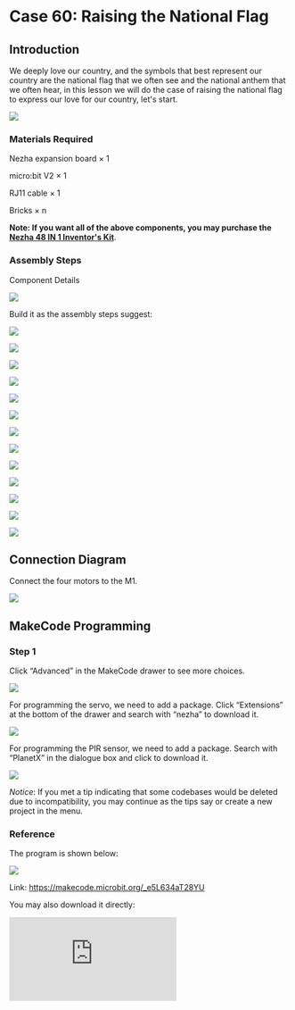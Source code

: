 # Case 60: Raising the National Flag

## Introduction

We deeply love our country, and the symbols that best represent our country are the national flag that we often see and the national anthem that we often hear, in this lesson we will do the case of raising the national flag to express our love for our country, let's start.

![](./images/60_1.jpg)

### Materials Required

Nezha expansion board × 1

micro:bit V2 × 1

RJ11 cable × 1

Bricks × n

**Note: If you want all of the above components, you may purchase the [Nezha 48 IN 1 Inventor's Kit](https://shop.elecfreaks.com/products/elecfreaks-micro-bit-nezha-48-in-1-inventors-kit-without-micro-bit-board?_pos=2&_sid=ed1b6fbd2&_ss=r)**.



### Assembly Steps

Component Details

![](./images/60_2.jpg)

Build it as the assembly steps suggest:

![](./images/60_3.jpg)

![](./images/60_4.jpg)

![](./images/60_5.jpg)

![](./images/60_6.jpg)

![](./images/60_7.jpg)

![](./images/60_8.jpg)

![](./images/60_9.jpg)

![](./images/60_10.jpg)

![](./images/60_11.jpg)

![](./images/60_12.jpg)

![](./images/60_13.jpg)

![](./images/60_14.jpg)

![](./images/60_15.jpg)

## Connection Diagram

Connect the four motors to the M1.

![](./images/60_16.jpg)


##  MakeCode Programming

### Step 1

Click “Advanced” in the MakeCode drawer to see more choices.



![](./images/49_10.png)



For programming the servo, we need to add a package. Click “Extensions” at the bottom of the drawer and search with “nezha” to download it.



![](./images/49_11.png)



For programming the PIR sensor, we need to add a package. Search with “PlanetX” in the dialogue box and click to download it.

![](./images/49_12.png)



*Notice*: If you met a tip indicating that some codebases would be deleted due to incompatibility, you may continue as the tips say or create a new project in the menu.

### Reference

The program is shown below:

![](./images/60_17.jpg)

Link: https://makecode.microbit.org/_e5L634aT28YU

You may also download it directly:

<div
    style={{
        position: 'relative',
        paddingBottom: '60%',
        overflow: 'hidden',
    }}
>
    <iframe
        src="https://makecode.microbit.org/_e5L634aT28YU"
        frameborder="0"
        sandbox="allow-popups allow-forms allow-scripts allow-same-origin"
        style={{
            position: 'absolute',
            width: '100%',
            height: '100%',
        }}
    />
</div>

### Result

We can see that when the A button is pressed, the music is played as the flag rises, and when the B button is pressed, the flag falls.

![](./images/60_18.gif)
